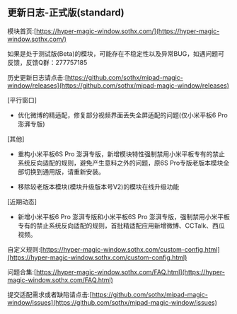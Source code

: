 ## 更新日志-正式版(standard)

模块首页:[https://hyper-magic-window.sothx.com/](https://hyper-magic-window.sothx.com/)

如果是处于测试版(Beta)的模块，可能存在不稳定性以及异常BUG，如遇问题可反馈，反馈Q群：277757185

历史更新日志请点击:[https://github.com/sothx/mipad-magic-window/releases](https://github.com/sothx/mipad-magic-window/releases)

[平行窗口]

- 优化微博的精适配，修复部分视频界面丢失全屏适配的问题(仅小米平板6 Pro 澎湃专版)

[其他]

- 重构小米平板6S Pro 澎湃专版，新增模块特性强制禁用小米平板专有的禁止系统反向适配的规则，避免产生意料之外的问题，原6S Pro专版老版本模块全部切换到通用版，请重新安装。

- 移除较老版本模块(模块升级版本号V2)的模块在线升级功能


[近期动态]

- 新增小米平板6 Pro 澎湃专版和小米平板6S Pro 澎湃专版，强制禁用小米平板专有的禁止系统反向适配的规则，首批精适配应用新增微博、CCTalk、西瓜视频。

自定义规则:[https://hyper-magic-window.sothx.com/custom-config.html](https://hyper-magic-window.sothx.com/custom-config.html)

问题合集:[https://hyper-magic-window.sothx.com/FAQ.html](https://hyper-magic-window.sothx.com/FAQ.html)

提交适配需求或者缺陷请点击:[https://github.com/sothx/mipad-magic-window/issues](https://github.com/sothx/mipad-magic-window/issues)
